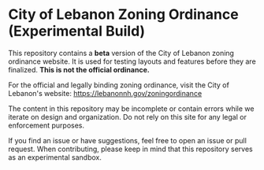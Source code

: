 # City of Lebanon Zoning Ordinance (Experimental Build)

This repository contains a **beta** version of the City of Lebanon zoning ordinance website. It is used for testing layouts and features before they are finalized. **This is not the official ordinance.**

For the official and legally binding zoning ordinance, visit the City of Lebanon's website:
<https://lebanonnh.gov/zoningordinance>

The content in this repository may be incomplete or contain errors while we iterate on design and organization. Do not rely on this site for any legal or enforcement purposes.

If you find an issue or have suggestions, feel free to open an issue or pull request. When contributing, please keep in mind that this repository serves as an experimental sandbox.
